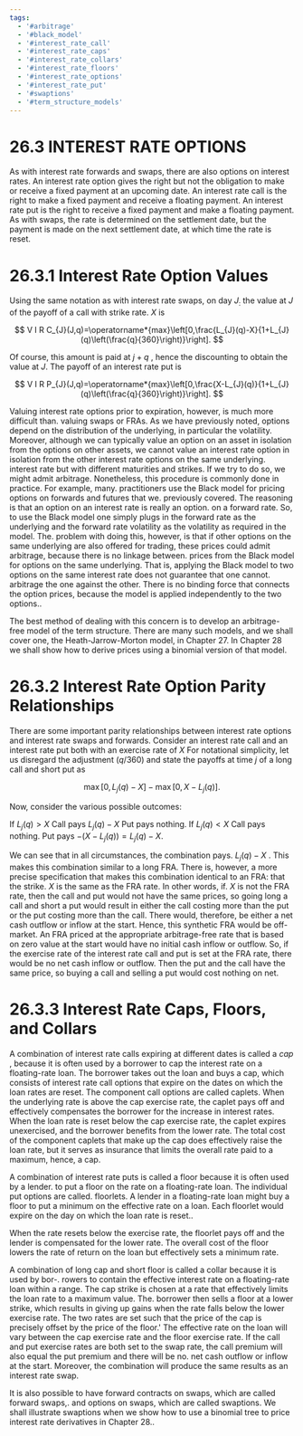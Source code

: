 ```yaml
---
tags:
  - '#arbitrage'
  - '#black_model'
  - '#interest_rate_call'
  - '#interest_rate_caps'
  - '#interest_rate_collars'
  - '#interest_rate_floors'
  - '#interest_rate_options'
  - '#interest_rate_put'
  - '#swaptions'
  - '#term_structure_models'
---
```

# 26.3 INTEREST RATE OPTIONS

As with interest rate forwards and swaps, there are also options on interest rates. An interest rate option gives the right but not the obligation to make or receive a fixed payment at an upcoming date. An interest rate call is the right to make a fixed payment and receive a floating payment. An interest rate put is the right to receive a fixed payment and make a floating payment. As with swaps, the rate is determined on the settlement date, but the payment is made on the next settlement date, at which time the rate is reset.

# 26.3.1 Interest Rate Option Values

Using the same notation as with interest rate swaps, on day $J_{:}$ the value at $J$ of the payoff of a call with strike rate. $X$ is

$$
V I R C_{J}(J,q)=\operatorname*{max}\left[0,\frac{L_{J}(q)-X}{1+L_{J}(q)\left(\frac{q}{360}\right)}\right].
$$

Of course, this amount is paid at $j+q$ , hence the discounting to obtain the value at $J.$ The payoff of an interest rate put is

$$
V I R P_{J}(J,q)=\operatorname*{max}\left[0,\frac{X-L_{J}(q)}{1+L_{J}(q)\left(\frac{q}{360}\right)}\right].
$$

Valuing interest rate options prior to expiration, however, is much more difficult than. valuing swaps or FRAs. As we have previously noted, options depend on the distribution of the underlying, in particular the volatility. Moreover, although we can typically value an option on an asset in isolation from the options on other assets, we cannot value an interest rate option in isolation from the other interest rate options on the same underlying. interest rate but with different maturities and strikes. If we try to do so, we might admit arbitrage. Nonetheless, this procedure is commonly done in practice. For example, many. practitioners use the Black model for pricing options on forwards and futures that we. previously covered. The reasoning is that an option on an interest rate is really an option. on a forward rate. So, to use the Black model one simply plugs in the forward rate as the underlying and the forward rate volatility as the volatility as required in the model. The. problem with doing this, however, is that if other options on the same underlying are also offered for trading, these prices could admit arbitrage, because there is no linkage between. prices from the Black model for options on the same underlying. That is, applying the Black model to two options on the same interest rate does not guarantee that one cannot. arbitrage the one against the other. There is no binding force that connects the option prices, because the model is applied independently to the two options..

The best method of dealing with this concern is to develop an arbitrage-free model of the term structure. There are many such models, and we shall cover one, the Heath-Jarrow-Morton model, in Chapter 27. In Chapter 28 we shall show how to derive prices using a binomial version of that model.

# 26.3.2 Interest Rate Option Parity Relationships

There are some important parity relationships between interest rate options and interest rate swaps and forwards. Consider an interest rate call and an interest rate put both with an exercise rate of $X$ For notational simplicity, let us disregard the adjustment $(q/360)$ and state the payoffs at time $j$ of a long call and short put as

$$
\operatorname*{max}\bigl[0,L_{j}(q)-X\bigr]-\operatorname*{max}\bigl[0,X-L_{j}(q)\bigr].
$$

Now, consider the various possible outcomes:

If $L_{j}(q)>X$
Call pays $L_{j}(q)-X$
Put pays nothing.
If $L_{j}(q)<X$
Call pays nothing.
Put pays $-{\bigl(}X-L_{j}(q){\bigr)}=L_{j}(q)-X.$

We can see that in all circumstances, the combination pays. $L_{j}(q)-X$ . This makes this combination similar to a long FRA. There is, however, a more precise specification that makes this combination identical to an FRA: that the strike. $X$ is the same as the FRA rate. In other words, if. $X$ is not the FRA rate, then the call and put would not have the same prices, so going long a call and short a put would result in either the call costing more than the put or the put costing more than the call. There would, therefore, be either a net cash outflow or inflow at the start. Hence, this synthetic FRA would be off-market. An FRA priced at the appropriate arbitrage-free rate that is based on zero value at the start would have no initial cash inflow or outflow. So, if the exercise rate of the interest rate call and put is set at the FRA rate, there would be no net cash inflow or outflow. Then the put and the call have the same price, so buying a call and selling a put would cost nothing on net.

# 26.3.3 Interest Rate Caps, Floors, and Collars

A combination of interest rate calls expiring at different dates is called a $c a p$ , because it is often used by a borrower to cap the interest rate on a floating-rate loan. The borrower takes out the loan and buys a cap, which consists of interest rate call options that expire on the dates on which the loan rates are reset. The component call options are called caplets. When the underlying rate is above the cap exercise rate, the caplet pays off and effectively compensates the borrower for the increase in interest rates. When the loan rate is reset below the cap exercise rate, the caplet expires unexercised, and the borrower benefits from the lower rate. The total cost of the component caplets that make up the cap does effectively raise the loan rate, but it serves as insurance that limits the overall rate paid to a maximum, hence, a cap.

A combination of interest rate puts is called a floor because it is often used by a lender. to put a floor on the rate on a floating-rate loan. The individual put options are called. floorlets. A lender in a floating-rate loan might buy a floor to put a minimum on the effective rate on a loan. Each floorlet would expire on the day on which the loan rate is reset..

When the rate resets below the exercise rate, the floorlet pays off and the lender is compensated for the lower rate. The overall cost of the floor lowers the rate of return on the loan but effectively sets a minimum rate.

A combination of long cap and short floor is called a collar because it is used by bor-. rowers to contain the effective interest rate on a floating-rate loan within a range. The cap strike is chosen at a rate that effectively limits the loan rate to a maximum value. The. borrower then sells a floor at a lower strike, which results in giving up gains when the rate falls below the lower exercise rate. The two rates are set such that the price of the cap is precisely offset by the price of the floor.' The effective rate on the loan will vary between the cap exercise rate and the floor exercise rate. If the call and put exercise rates are both set to the swap rate, the call premium will also equal the put premium and there will be no. net cash outflow or inflow at the start. Moreover, the combination will produce the same results as an interest rate swap.

It is also possible to have forward contracts on swaps, which are called forward swaps,. and options on swaps, which are called swaptions. We shall illustrate swaptions when we show how to use a binomial tree to price interest rate derivatives in Chapter 28..
